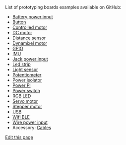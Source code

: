 List of prototyping boards examples available on GitHub:

- [Battery power input]({{boards_path}}/battery-power-input.md)
- [Button]({{boards_path}}/button.md)
- [Controlled motor]({{boards_path}}/controlled-motor.md)
- [DC motor]({{boards_path}}/dc-motor.md)
- [Distance sensor]({{boards_path}}/distance.md)
- [Dynamixel motor]({{boards_path}}/dxl.md)
- [GPIO]({{boards_path}}/gpio.md)
- [IMU]({{boards_path}}/imu.md)
- [Jack power input]({{boards_path}}/jack-power-input.md)
- [Led strip]({{boards_path}}/led-strip.md)
- [Light sensor]({{boards_path}}/light.md)
- [Potentiometer]({{boards_path}}/potentiometer.md)
- [Power isolator]({{boards_path}}/power-isolator.md)
- [Power Pi]({{boards_path}}/powerpi.md)
- [Power switch]({{boards_path}}/powerswitch.md)
- [RGB LED]({{boards_path}}/rgbled.md)
- [Servo motor]({{boards_path}}/servo.md)
- [Stepper motor]({{boards_path}}/stepper.md)
- [USB]({{boards_path}}/usb.md)
- [Wifi BLE]({{boards_path}}/wifible.md)
- [Wire power input]({{boards_path}}/wire-power-input.md)
- Accessory: [Cables]({{boards_path}}/cables.md)

<div class="cust_edit_page"><a href="https://{{gh_path}}/pages/prototyping_boards/boards-list.md">Edit this page</a></div>
